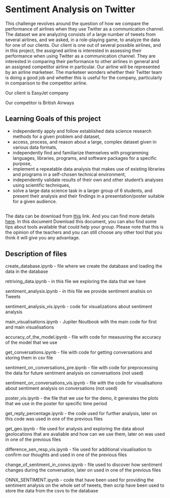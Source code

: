 # Sentiment Analysis on Twitter 

This challenge revolves around the question of how we compare the performance of airlines when they use Twitter as a communication channel. The dataset we are analyzing consists of a large number of tweets from several airlines, and we asked, in a role-playing game, to analyze the data for one of our clients. Our client is one out of several possible airlines, and in this project, the assigned airline is interested in assessing their performance when using Twitter as a communication channel. They are interested in comparing their performance to other airlines in general and an assigned competitor airline in particular. Our airline will be represented by an airline marketeer. The marketeer wonders whether their Twitter team is doing a good job and whether this is useful for the company, particularly in comparison to the competitor airline.

Our client is EasyJet company 

Our competitor is British Airways

## Learning Goals of this project

- independently apply and follow established data science research methods for a given problem and dataset,
- access, process, and reason about a large, complex dataset given in various data formats,
- independently find and familiarize themselves with programming languages, libraries, programs, and software packages for a specific purpose,
- implement a repeatable data analysis that makes use of existing libraries and programs in a self-chosen technical environment,
- independently validate results of their own and other student’s analyses using scientific techniques,
- solve a large data science task in a larger group of 6 students, and present their analysis and their findings in a presentation/poster suitable for a given audience.

## 
The data can be download from [this](https://surfdrive.surf.nl/files/index.php/s/Dz082kih8yMGB5P) link.
And you can find more details [here](documnetation/Data_Description.pdf).
In this document Download this document, you can also find some tips about tools available that could help your group. Please note that this is the opinion of the teachers and you can still choose any other tool that you think it will give you any advantage.

## Description of files
      
create_database.ipynb - file where we create the database and loading the data in the database

retriving_data.ipynb - in this file we exploring the data that we have

sentiment_analysis.ipynb - in this file we provide sentiment analisis on Tweets
  
sentiment_analysis_vis.ipynb - code for visualizations about sentiment analysis

main_visualisations.ipynb - Jupiter Noutbook with the main code for first and main visualisations

accuracy_of_the_model.ipynb - file with code for measusring the accuracy of the model that we use

get_conversations.ipynb - file with code for getting conversations and storing them in csv file 

sentiment_on_conversations_pre.ipynb - file with code for preprocessing the data for future sentiment analysis on conversations (not used)

sentiment_on_conversations_vis.ipynb - file with the code for visualisations about sentiment analysis on conversations (not used)

poster_vis.ipynb - the file that we use for the demo, it generates the plots that we use in the poster for specific time period 

get_reply_percentage.ipynb - the code used for further analysis, later on this code was used in one of the previous files

get_geo.ipynb - file used for analysis and exploring the data about geolocations that are avaliable and how can we use them, later on was used in one of the previous files 

difference_sen_resp_vis.ipynb - file used for additional visualisation to confirm our thoughts and used in one of the previous files 

change_of_sentiment_in_convs.ipynb - file used to discover how sentiment changes during the conversation, later on used in one of the previous files

ONNX_SENTIMENT.ipynb - code that have been used for providing the sentiment analysis on the whole set of tweets, then scrip have been used to store the data from the csvs to the database



